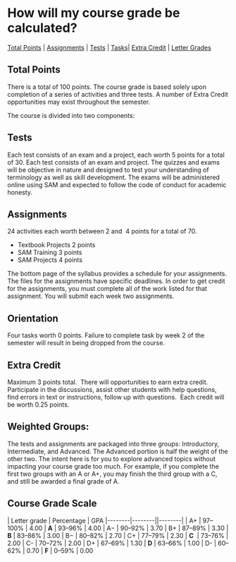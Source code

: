
# How will my course grade be calculated?
[Total Points](#total-points) | [Assignments](#assignments) | [Tests](#tests) | [Tasks](#Orientation)| [Extra Credit](#extra-credit) | [Letter Grades](#course-grade-scale)

## Total Points 
There is a total of 100 points. The course grade is based solely upon completion of a series of activities and three tests. A number of Extra Credit opportunities may exist throughout the semester.

The course is divided into two components:
## Tests 
Each test consists of an exam and a project, each worth 5 points for a total of 30. Each test consists of an exam and project. The quizzes and exams will be objective in nature and designed to test your understanding of terminology as well as skill development. The exams will be administered online using SAM and expected to follow the code of conduct for academic honesty.

## Assignments 
24 activities each worth between 2 and  4 points for a total of 70.

   *   Textbook Projects 2 points
   *   SAM Training 3 points
   *   SAM Projects 4 points

The bottom page of the syllabus provides a schedule for your assignments. The files for the assignments have specific deadlines. In order to get credit for the assignments, you must complete all of the work listed for that assignment. You will submit each week two assignments.

## Orientation
Four tasks worth 0 points. Failure to complete task by week 2 of the semester will result in being dropped from the course. 

## Extra Credit
Maximum 3 points total.  There will opportunities to earn extra credit. Participate in the discussions, assist other students with help questions, find errors in text or instructions, follow up with questions.  Each credit will be worth 0.25 points.

## Weighted Groups:

The tests and assignments are packaged into three groups: Introductory, Intermediate, and Advanced. The Advanced portion is half the weight of the other two. The intent here is for you to explore advanced topics without impacting your course grade too much. For example, if you complete the first two groups with an A or A+, you may finish the third group with a C, and still be awarded a final grade of A. 

## Course Grade Scale

| Letter grade | Percentage | GPA
|--------|--------||--------|
| A+ | 97–100% | 4.00
| **A** | 93–96% | 4.00
| A− | 90–92% | 3.70
| B+ | 87–89% | 3.30
| **B** | 83–86% | 3.00
| B− | 80–82% | 2.70
| C+ | 77–79% | 2.30
| **C**  | 73–76% | 2.00
| C- | 70–72% | 2.00
| D+ | 67–69% | 1.30
| **D** | 63–66% | 1.00
| D- | 60–62% | 0.70
| **F** | 0–59% | 0.00


